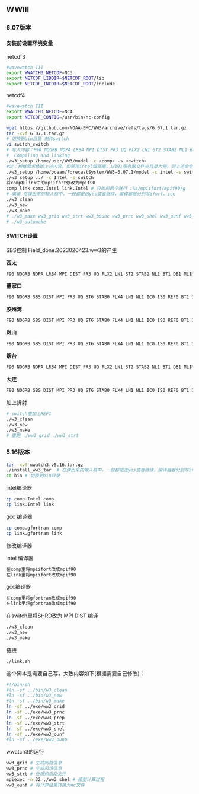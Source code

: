 ##  WWIII

### 6.07版本

#### 安装前设置环境变量

netcdf3

```bash
#wavewatch III
export WWATCH3_NETCDF=NC3
export NETCDF_LIBDIR=$NETCDF_ROOT/lib
export NETCDF_INCDIR=$NETCDF_ROOT/include
```

netcdf4

```bash
#wavewatch III
export WWATCH3_NETCDF=NC4
export NETCDF_CONFIG=/usr/bin/nc-config
```


```bash
wget https://github.com/NOAA-EMC/WW3/archive/refs/tags/6.07.1.tar.gz
tar -xvf 6.07.1.tar.gz
# 切换到bin目录 制作switch
vi switch_switch
# 写入内容：F90 NOGRB NOPA LRB4 MPI DIST PR3 UQ FLX2 LN1 ST2 STAB2 NL1 BT1 DB1 MLIM TR0 BS0 IC0 REF1 XX0 WNT1 WNX1 CRT1 CRX1 IS0 O0 O1 O2 O3 O4 O5 O6 O7 O11 O14 NC4（注，可根据需求修改）
#  Compiling and linking
./w3_setup /home/user/WW3/model -c <comp> -s <switch>
#注：根据需求修改上述内容，如使用intel编译器，以191服务器文件夹目录为例，则上述命令为
./w3_setup /home/ocean/ForecastSystem/WW3-6.07.1/model -c intel -s switch
./w3_setup ../ -c Intel -s switch
将comp和link中的mpiifort修改为mpif90
comp link comp.Intel link.Intel # 只改前两个就行 :%s/mpiifort/mpif90/g
# 编译 在弹出来的输入框中，一般都是选yes或者继续，编译器器分别写ifort、icc
./w3_clean
./w3_new
./w3_make
# ./w3_make ww3_grid ww3_strt ww3_bounc ww3_prnc ww3_shel ww3_ounf ww3_ounp
# ./w3_automake
```
#### SWITCH设置

SBS控制 Field_done.2023020423.ww3的产生

**西太**
```bash
F90 NOGRB NOPA LRB4 MPI DIST PR3 UQ FLX2 LN1 ST2 STAB2 NL1 BT1 DB1 MLIM TR0 BS0 IC0 REF1 XX0 WNT1 WNX1 CRT1 CRX1 IS0 O0 O1 O2 O3 O4 O5 O6 O7 O11 O14 NC4
```

**董家口**
```bash
F90 NOGRB SBS DIST MPI PR3 UQ ST6 STAB0 FLX4 LN1 NL1 IC0 IS0 REF0 BT1 DB1 MLIM TR0 BS0 XX0 WNX1 WNT1 CRX1 CRT1 O0 O1 O2 O4 O5 O6 O7 NC4 O3 O11 O14
```

**胶州湾**
```bash
F90 NOGRB SBS DIST MPI PR3 UQ ST6 STAB0 FLX4 LN1 NL1 IC0 IS0 REF0 BT1 DB1 MLIM TR0 BS0 XX0 WNX1 WNT1 CRX1 CRT1 O0 O1 O2 O4 O5 O6 O7 NC4 O3 O11 O14
```

**岚山**
```bash
F90 NOGRB SBS DIST MPI PR3 UQ ST6 STAB0 FLX4 LN1 NL1 IC0 IS0 REF0 BT1 DB1 MLIM TR0 BS0 XX0 WNX1 WNT1 CRX1 CRT1 O0 O1 O2 O4 O5 O6 O7 NC4 O3 O11 O14
```

**烟台**
```bash
F90 NOGRB NOPA LRB4 MPI DIST PR3 UQ FLX2 LN1 ST2 STAB2 NL1 BT1 DB1 MLIM TR0 BS0 IC0 REF1 XX0 WNT1 WNX1 CRT1 CRX1 IS0 O0 O1 O2 O3 O4 O5 O6 O7 O11 O14 NC4
```

**大连**
```bash
F90 NOGRB SBS DIST MPI PR3 UQ ST6 STAB0 FLX4 LN1 NL1 IC0 IS0 REF0 BT1 DB1 MLIM TR0 BS0 XX0 WNX1 WNT1 CRX1 CRT1 O0 O1 O2 O4 O5 O6 O7 NC4 O3 O11 O14
```



加上折射

```bash
# switch里加上REF1
./w3_clean
./w3_new
./w3_make
# 重跑 ./ww3_grid ./ww3_strt
```

### 5.16版本

```bash
tar -xvf wwatch3.v5.16.tar.gz
./install_ww3_tar  # 在弹出来的输入框中，一般都是选yes或者继续，编译器器分别写ifort、icc
cd bin # 切换到bin目录
```

intel编译器
```bash
cp comp.Intel comp 
cp link.Intel link
```

gcc 编译器
 ```bash
cp comp.gfortran comp 
cp link.gfortran link 
 ```

修改编译器

intel 编译器
```bash
在comp里将mpiifort改成mpif90
在link里将mpiifort改成mpif90
```

gcc编译器
```bash
在comp里将gfortran改成mpif90
在link里将gfortran改成mpif90
```

在switch里将SHRD改为 MPI DIST  编译

```bash
./w3_clean
./w3_new
./w3_make
```

链接
 ```bash
./link.sh
 ```

这个脚本是需要自己写，大致内容如下(根据需要自己修改)：
```bash
#!/bin/sh
#ln -sf ../bin/w3_clean
#ln -sf ../bin/w3_new
#ln -sf ../bin/w3_make
ln -sf ../exe/ww3_grid
ln -sf ../exe/ww3_prnc
ln -sf ../exe/ww3_prep
ln -sf ../exe/ww3_strt
ln -sf ../exe/ww3_shel
ln -sf ../exe/ww3_ounf
#ln -sf ../exe/ww3_ounp
```

wwatch3的运行

```bash
ww3_grid # 生成网格信息 
ww3_prnc # 生成风场信息
ww3_strt # 处理热启动文件
mpiexec -n 32 ./ww3_shel # 模型计算过程
ww3_ounf # 将计算结果转换为nc文件
```

